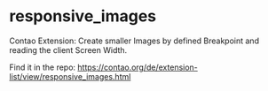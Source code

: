 responsive_images
=================

Contao Extension: Create smaller Images by defined Breakpoint and reading the client Screen Width.

Find it in the repo: https://contao.org/de/extension-list/view/responsive_images.html
